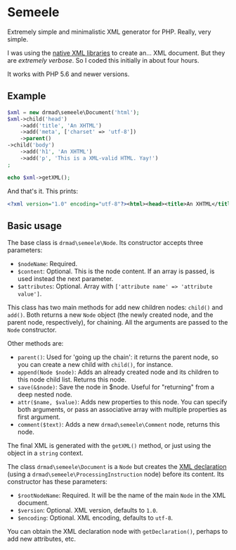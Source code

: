 # Semeele
Extremely simple and minimalistic XML generator for PHP. Really, very simple.

I was using the [native XML libraries](http://php.net/manual/es/refs.xml.php) to create an... XML document. But they are _extremely verbose_. So I coded this initially in about four hours.

It works with PHP 5.6 and newer versions.

## Example

```php
$xml = new drmad\semeele\Document('html');
$xml->child('head')
    ->add('title', 'An XHTML')
    ->add('meta', ['charset' => 'utf-8'])
    ->parent()
->child('body')
    ->add('h1', 'An XHTML')
    ->add('p', 'This is a XML-valid HTML. Yay!')
;

echo $xml->getXML();
```

And that's it. This prints:

```xml
<?xml version="1.0" encoding="utf-8"?><html><head><title>An XHTML</title><meta charset="utf-8"/></head><body><h1>An XHTML</h1><p>This is a XML-valid HTML. Yay!</p></body></html>
```

## Basic usage

The base class is `drmad\semeele\Node`. Its constructor accepts three parameters:

* `$nodeName`: Required.
* `$content`: Optional. This is the node content. If an array is passed, is used instead the next parameter.
* `$attributes`: Optional. Array with `['attribute name' => 'attribute value']`.

This class has two main methods for add new children nodes: `child()` and `add()`. Both returns a new `Node` object (the newly created node, and the parent node, respectively), for chaining. All the arguments are passed to the `Node` constructor.

Other methods are:

* `parent()`: Used for 'going up the chain': it returns the parent node, so you can create a new child with `child()`, for instance.
* `append(Node $node)`: Adds an already created node and its children to this node child list. Returns this node.
* `save(&$node)`: Save the node in $node. Useful for "returning" from a deep nested node.
* `attr($name, $value)`: Adds new properties to this node. You can specify both arguments, or pass an associative array with multiple properties as first argument.
* `comment($text)`: Adds a new `drmad\semeele\Comment` node, returns this node.

The final XML is generated with the `getXML()` method, or just using the object in a `string` context.

The class `drmad\semeele\Document` is a `Node` but creates the [XML declaration](https://en.wikipedia.org/wiki/XHTML#XML_declaration) (using a `drmad\semeele\ProcessingInstruction` node) before its content. Its constructor has these parameters:

* `$rootNodeName`: Required. It will be the name of the main `Node` in the XML document.
* `$version`: Optional. XML version, defaults to `1.0`.
* `$encoding`: Optional. XML encoding, defaults to `utf-8`.

You can obtain the XML declaration node with `getDeclaration()`, perhaps to add new attributes, etc.

